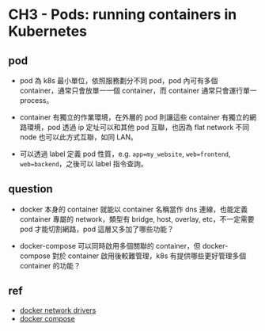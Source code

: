 # CH3 - Pods: running containers in Kubernetes

## pod
- pod 為 k8s 最小單位，依照服務劃分不同 pod，pod 內可有多個 container，通常只會放單一一個 container，而 container 通常只會運行單一 process。

- container 有獨立的作業環境，在外層的 pod 則讓這些 container 有獨立的網路環境，pod 透過 ip 定址可以和其他 pod 互聯，也因為 flat network 不同 node 也可以此方式互聯，如同 LAN。

- 可以透過 label 定義 pod 性質，e.g. `app=my_website`, `web=frontend`, `web=backend`，之後可以 label 指令查詢。

 

## question

- docker 本身的 container 就能以 container 名稱當作 dns 連線，也能定義 container 專屬的 network，類型有 bridge, host, overlay, etc，不一定需要 pod 才能切割網路，pod 這層又多加了哪些功能？

- docker-compose 可以同時啟用多個關聯的 container，但 docker-compose 對於 container 啟用後較難管理，k8s 有提供哪些更好管理多個 container 的功能？

 

## ref

- [docker network drivers](https://docs.docker.com/network/#network-drivers)
- [docker compose](https://docs.docker.com/compose/)
